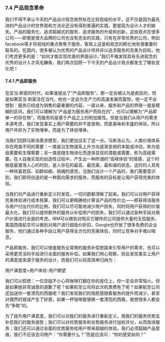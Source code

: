 ### 7.4 产品观念革命

我们不得不承认今天的产品设计观念依然处在比较低级的水平，这不仅是因为最先进的产品设计的世界观和方法论还没有得到普遍的实践，更是因为设计人才的缺失。产品的服务化、追求超越式的服务、追求服务的升级和创新，这些观点在很多公司——即使是很大品牌的公司也没有完全的实践，只有在非常优秀的公司，例如facebook等才将视线的重点聚焦于服务，客观上这是和观念的孵化地有很重要的联系的。在国内，很多被认为优秀的产品设计师并非以追求服务的完美为目标，他们考虑更多的是：“如何才能实现优美的界面设计。”我们不难发现具有先进观念的优秀的设计人才凤毛麟角，我们再次回顾一下今天的产品设计观点都发生了哪些变化吧！

#### 7.4.1 产品即服务

在亚当·斯密的时代，如果谁提出了“产品即服务”，那一定会被认为是疯狂的，但是如果亚当·斯密活在当代，他也一定会为生产力的高速发展而震惊，他一定不会想到：服务已经成为销售的最重要的内容。一直以来，服务和产品的界限一直是模糊的区间，我们可以理解为“产品是为服务用户而存在的”，也可以理解为“产品即单一的存在物”，而服务则是基于产品之上的附加属性。但是当我们从用户的需求本源考虑，我们发现事实上用户需要的并不是食物，而是美味和丰盛的体验，所以用户并非为了实物埋单，而是为了体验埋单。

当我们回顾马斯洛需求模型，我们更加证实了这一点。马斯洛认为，人类价值体系存在两类不同的需要：一类是沿生物谱系上升方向逐渐变弱的本能或冲动，称为低级需要和生理需要；另一类是随生物进化而逐渐显现的潜能或需要，称为高级需要。在人自我实现的创造性过程中，产生出一种所谓的“高峰体验”的情感，这个时候是最激荡人心的时刻，是人存在的最高、最完美、最和谐的状态，这时的人具有一种欣喜若狂、如醉如痴、销魂的感觉。当我们设计一个产品时，我们需要意识到，我们即将创造的是一种面向需求的服务，而服务的目标是让用户获得完美的体验。

当我们对产品进行重新定义时发现，一切问题都清晰了起来。我们可以对用户获得完美体验进行成本核算，我们可以更精确地计算该产品的性价比——即获得该服务与用户付出代价的比例，我们可以尽可能地减少用户损失，同时将用户获得的价值最大化，我们可以提供额外的服务以补偿用户的损失，我们可以通过各种手段对用户价值进行全面的考虑。IBM可以做到对购买它硬件的公司提供大量的无偿服务，美国西南航空可以做到对用户进行超低价折扣，Google也开放了很多免费的企业服务，他们通过各种手段让用户获得全方位的完美体验，同时让竞争对手难以喘息。

产品即服务，我们可以借鉴服务业常用的服务补偿思路来引导用户的需求，也可以采用更灵活的手段进行全面的服务补偿。如果我们用心观察，则会发现事实上用户的满意度来源于服务的设计，而我们可以将其简单归纳为：

用户满意度=用户体验-用户期望

我们可以假想：一位空姐不小心将咖啡打翻在你的座位上，你一定会非常恼火。但是如果她非常诚恳的道歉了呢？如果航空公司将此次机票费免了呢？如果航空公司还加送你一套漂亮的西服呢？我们发现我们的恼怒感随着服务的提升而减少，甚至对偶然的错误产生了好感，如果一杯咖啡能够换一套漂亮的西服，我想很多人都会去“争取”的。

为了提升用户满意度，我们可以对我们的服务进行重新定义，用我们的服务优势去补偿我们的服务弱势；我们可以对优势服务和劣势服务进行加权评分，从而改进服务；我们还可以通过全面的优势服务给用户带来超越的体验。我们必须超越产品思维，我们不应该去问用户：“你需要什么？”而是应该问：“你的感受如何？”
